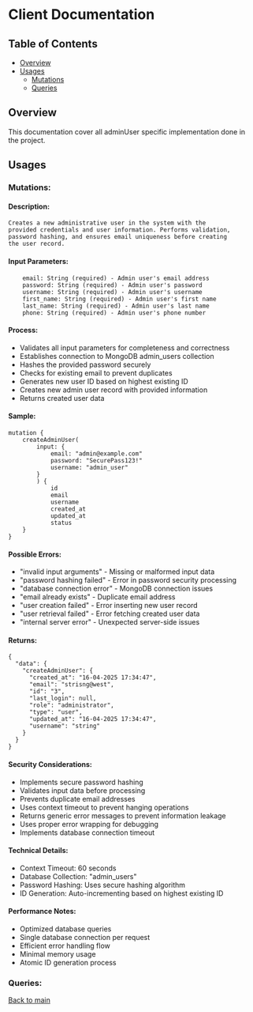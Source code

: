 # Client Documentation

## Table of Contents

- [Overview](#overview)
- [Usages](#usages)
    - [Mutations](#mutations)
    - [Queries](#queries)

## Overview

This documentation cover all adminUser specific implementation done in the project.

## Usages

### Mutations:
#### Description: 
    Creates a new administrative user in the system with the 
    provided credentials and user information. Performs validation, 
    password hashing, and ensures email uniqueness before creating 
    the user record.

#### Input Parameters:
```
    email: String (required) - Admin user's email address
    password: String (required) - Admin user's password
    username: String (required) - Admin user's username
    first_name: String (required) - Admin user's first name
    last_name: String (required) - Admin user's last name
    phone: String (required) - Admin user's phone number
```

#### Process:
- Validates all input parameters for completeness and correctness
- Establishes connection to MongoDB admin_users collection
- Hashes the provided password securely
- Checks for existing email to prevent duplicates
- Generates new user ID based on highest existing ID
- Creates new admin user record with provided information
- Returns created user data

#### Sample:
```
mutation {
    createAdminUser(
        input: {
            email: "admin@example.com"
            password: "SecurePass123!"
            username: "admin_user"
        }
        ) {
            id
            email
            username
            created_at
            updated_at
            status
    }
}
```
#### Possible Errors:
- "invalid input arguments" - Missing or malformed input data
- "password hashing failed" - Error in password security processing
- "database connection error" - MongoDB connection issues
- "email already exists" - Duplicate email address
- "user creation failed" - Error inserting new user record
- "user retrieval failed" - Error fetching created user data
- "internal server error" - Unexpected server-side issues

#### Returns:
```
{
  "data": {
    "createAdminUser": {
      "created_at": "16-04-2025 17:34:47",
      "email": "strisng@west",
      "id": "3",
      "last_login": null,
      "role": "administrator",
      "type": "user",
      "updated_at": "16-04-2025 17:34:47",
      "username": "string"
    }
  }
}
```

#### Security Considerations:
- Implements secure password hashing
- Validates input data before processing
- Prevents duplicate email addresses
- Uses context timeout to prevent hanging operations
- Returns generic error messages to prevent information leakage
- Uses proper error wrapping for debugging
- Implements database connection timeout

#### Technical Details:
- Context Timeout: 60 seconds
- Database Collection: "admin_users"
- Password Hashing: Uses secure hashing algorithm
- ID Generation: Auto-incrementing based on highest existing ID

#### Performance Notes:
- Optimized database queries
- Single database connection per request
- Efficient error handling flow
- Minimal memory usage
- Atomic ID generation process

### Queries:

[Back to main](../README.md#features)

